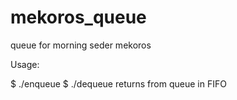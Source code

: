 # mekoros_queue
queue for morning seder mekoros

Usage:

  $ ./enqueue <item>
  $ ./dequeue
  returns <item> from queue in FIFO

